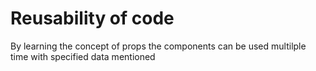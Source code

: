 # Reusability of code 

By learning the concept of props the components can be used multilple time with specified data mentioned
